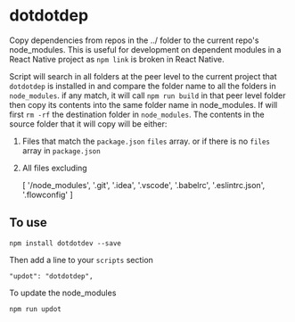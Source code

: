 # dotdotdep
Copy dependencies from repos in the ../ folder to the current repo's node_modules. This is useful for development on dependent modules in a React Native project as `npm link` is broken in React Native.

Script will search in all folders at the peer level to the current project that `dotdotdep` is installed in and compare the folder name to all the folders in `node_modules`. if any match, it will call `npm run build` in that peer level folder then copy its contents into the same folder name in node_modules. If will first `rm -rf` the destination folder in `node_modules`. The contents in the source folder that it will copy will be either:

1. Files that match the `package.json` `files` array.
 or if there is no `files` array in `package.json`
2. All files excluding

   [ '/node_modules',
  '.git',
  '.idea',
  '.vscode',
  '.babelrc',
  '.eslintrc.json',
  '.flowconfig' ]

## To use

    npm install dotdotdev --save

Then add a line to your `scripts` section 

    "updot": "dotdotdep",

To update the node_modules

    npm run updot
